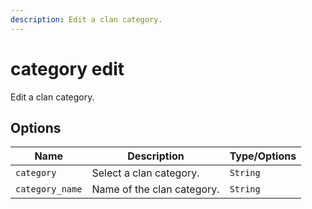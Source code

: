 ```yaml
---
description: Edit a clan category.
---
```


# category edit

Edit a clan category.

## Options

| Name | Description | Type/Options |
|------|-------------|--------------|
| `category` | Select a clan category. | `String` |
| `category_name` | Name of the clan category. | `String` |

